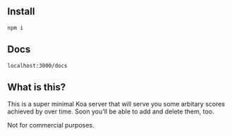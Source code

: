 ## Install

`npm i`

## Docs

`localhost:3000/docs`

## What is this?

This is a super minimal Koa server that will serve you some arbitary scores achieved by over time. Soon you'll be able to add and delete them, too.

Not for commercial purposes.
